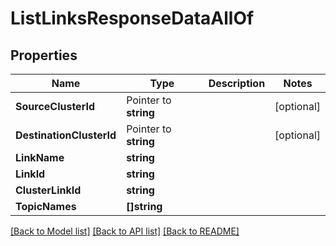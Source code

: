 # ListLinksResponseDataAllOf

## Properties

Name | Type | Description | Notes
------------ | ------------- | ------------- | -------------
**SourceClusterId** | Pointer to **string** |  | [optional] 
**DestinationClusterId** | Pointer to **string** |  | [optional] 
**LinkName** | **string** |  | 
**LinkId** | **string** |  | 
**ClusterLinkId** | **string** |  | 
**TopicNames** | **[]string** |  | 

[[Back to Model list]](../README.md#documentation-for-models) [[Back to API list]](../README.md#documentation-for-api-endpoints) [[Back to README]](../README.md)



